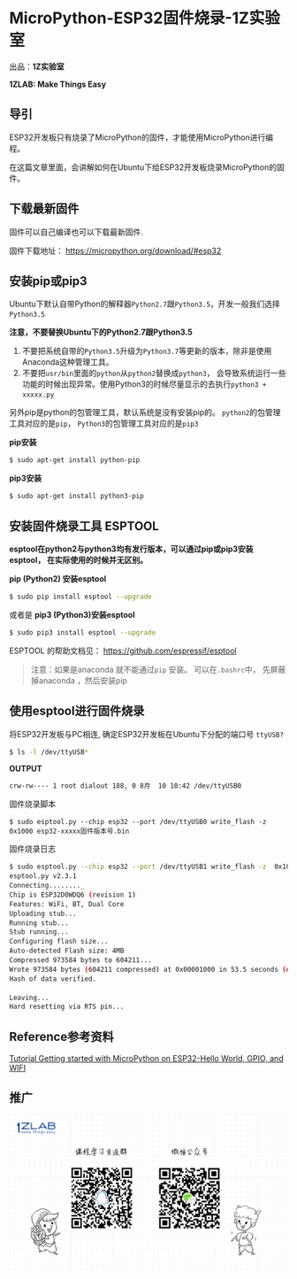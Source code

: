 # MicroPython-ESP32固件烧录-1Z实验室



出品：**1Z实验室**

**1ZLAB: Make Things Easy**



## 导引

ESP32开发板只有烧录了MicroPython的固件，才能使用MicroPython进行编程。

在这篇文章里面，会讲解如何在Ubuntu下给ESP32开发板烧录MicroPython的固件。



## 下载最新固件

固件可以自己编译也可以下载最新固件.

固件下载地址： https://micropython.org/download/#esp32

## 安装pip或pip3
Ubuntu下默认自带Python的解释器`Python2.7`跟`Python3.5`，开发一般我们选择`Python3.5`

**注意，不要替换Ubuntu下的Python2.7跟Python3.5**
1. 不要把系统自带的`Python3.5`升级为`Python3.7`等更新的版本，除非是使用Anaconda这种管理工具。
2. 不要把`usr/bin`里面的`python`从`python2`替换成`python3`， 会导致系统运行一些功能的时候出现异常。使用Python3的时候尽量显示的去执行`python3 + xxxxx.py`

另外pip是python的包管理工具，默认系统是没有安装pip的。
`python2`的包管理工具对应的是`pip`， `Python3`的包管理工具对应的是`pip3`

**pip安装**
```bash
$ sudo apt-get install python-pip
```

**pip3安装**
```bash
$ sudo apt-get install python3-pip
```


## 安装固件烧录工具 ESPTOOL

**esptool在python2与python3均有发行版本，可以通过pip或pip3安装esptool， 在实际使用的时候并无区别。**


**pip (Python2) 安装esptool**

```bash
$ sudo pip install esptool --upgrade
```
或者是
**pip3 (Python3)安装esptool**

```bash
$ sudo pip3 install esptool --upgrade
```
ESPTOOL 的帮助文档见： https://github.com/espressif/esptool

>  注意：如果是anaconda  就不能通过`pip` 安装。 可以在`.bashrc`中， 先屏蔽掉anaconda ，然后安装pip


## 使用esptool进行固件烧录

将ESP32开发板与PC相连,  确定ESP32开发板在Ubuntu下分配的端口号 `ttyUSB?` 

```bash
$ ls -l /dev/ttyUSB* 
```
**OUTPUT**
```bash
crw-rw---- 1 root dialout 188, 0 8月  10 10:42 /dev/ttyUSB0
```

固件烧录脚本

```
$ sudo esptool.py --chip esp32 --port /dev/ttyUSB0 write_flash -z  0x1000 esp32-xxxxx固件版本号.bin 
```


固件烧录日志

```bash
$ sudo esptool.py --chip esp32 --port /dev/ttyUSB1 write_flash -z  0x1000 esp32-20180411-v1.9.3-534-g59dda710.bin 
esptool.py v2.3.1
Connecting........_
Chip is ESP32D0WDQ6 (revision 1)
Features: WiFi, BT, Dual Core
Uploading stub...
Running stub...
Stub running...
Configuring flash size...
Auto-detected Flash size: 4MB
Compressed 973584 bytes to 604211...
Wrote 973584 bytes (604211 compressed) at 0x00001000 in 53.5 seconds (effective 145.5 kbit/s)...
Hash of data verified.

Leaving...
Hard resetting via RTS pin...


```



## Reference参考资料



[Tutorial Getting started with MicroPython on ESP32-Hello World, GPIO, and WIFI](https://www.cnx-software.com/2017/10/16/esp32-micropython-tutorials/)



## 推广



![推广](./image/ad.png)

